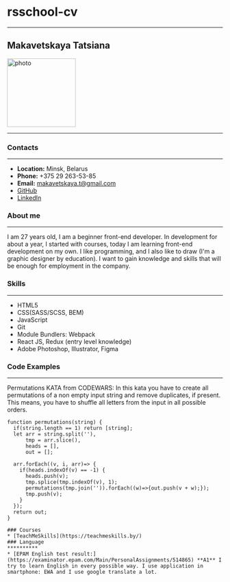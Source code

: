 # rsschool-cv
***
## Makavetskaya Tatsiana
<img width="160" alt="photo" src="https://user-images.githubusercontent.com/90634573/208473380-58334866-1f3d-406b-87e5-cef3c966a87d.png">

***
### Contacts
***
* **Location:** Minsk, Belarus
* **Phone:** +375 29 263-53-85
* **Email:** makavetskaya.t@gmail.com
* [GitHub](https://github.com/Makavetskaya)
* [LinkedIn](https://www.linkedin.com/in/tatsiana-makavetskaya-683792243/)
### About me 
**********
I am 27 years old, I am a beginner front-end developer. In development for about a year, I started with courses, today I am learning front-end development on my own. I like programming, and I also like to draw (I'm a graphic designer by education). I want to gain knowledge and skills that will be enough for employment in the company.
### Skills
***********
* HTML5
* CSS(SASS/SCSS, BEM)
* JavaScript 
* Git
* Module Bundlers: Webpack
* React JS, Redux (entry level knowledge)
* Adobe Photoshop, Illustrator, Figma
### Code Examples
*********
Permutations KATA from CODEWARS: In this kata you have to create all permutations of a non empty input string and remove duplicates, if present. 
This means, you have to shuffle all letters from the input in all possible orders.
```
function permutations(string) {
  if(string.length == 1) return [string];
  let arr = string.split(''),
      tmp = arr.slice(), 
      heads = [], 
      out = [];

  arr.forEach((v, i, arr)=> {
    if(heads.indexOf(v) == -1) {
      heads.push(v);
      tmp.splice(tmp.indexOf(v), 1);
      permutations(tmp.join('')).forEach((w)=>{out.push(v + w);});
      tmp.push(v);
    }
  });
  return out;
}
```
```
### Courses
* [TeachMeSkills](https://teachmeskills.by/)
### Language
**********
* [EPAM English test result:](https://examinator.epam.com/Main/PersonalAssignments/514865) **A1** I try to learn English in every possible way. I use application in smartphone: EWA and I use google translate a lot.
